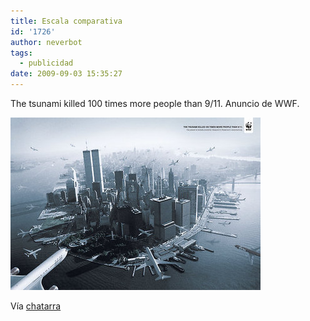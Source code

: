 ```yaml
---
title: Escala comparativa
id: '1726'
author: neverbot
tags:
  - publicidad
date: 2009-09-03 15:35:27
---
```


The tsunami killed 100 times more people than 9/11. Anuncio de WWF.

[![](./escala-comparativa/tumblr_kpbvnfo5hN1qzc2lro1_400.jpg)](http://circuitry.tumblr.com/post/177925710/wow-no-conoc-a-esta-pieza-y-me-parece-la-hostia)

Vía [chatarra](http://circuitry.tumblr.com/post/177925710/wow-no-conoc-a-esta-pieza-y-me-parece-la-hostia)